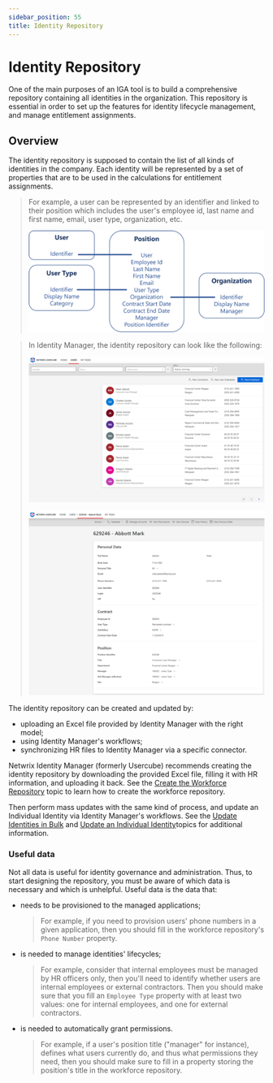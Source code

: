 ```yaml
---
sidebar_position: 55
title: Identity Repository
---
```


# Identity Repository

One of the main purposes of an IGA tool is to build a comprehensive repository containing all identities in the organization. This repository is essential in order to set up the features for identity lifecycle management, and manage entitlement assignments.

## Overview

The identity repository is supposed to contain the list of all kinds of identities in the company. Each identity will be represented by a set of properties that are to be used in the calculations for entitlement assignments.

> For example, a user can be represented by an identifier and linked to their position which includes the user's employee id, last name and first name, email, user type, organization, etc.
>
> ![Identity Repository Example](../../../../../../../static/images/Usercube_SaaS/Content/Resources/Images/identityRepository-example.png)

> In Identity Manager, the identity repository can look like the following:
>
> ![Identity Repository Result](../../../../../../../static/images/Usercube_SaaS/Content/Resources/Images/identityRepository_V602.png)
>
> ![Identity Example](../../../../../../../static/images/Usercube_SaaS/Content/Resources/Images/identityRepository-person_V602.png)

The identity repository can be created and updated by:

* uploading an Excel file provided by Identity Manager with the right model;
* using Identity Manager's workflows;
* synchronizing HR files to Identity Manager via a specific connector.

Netwrix Identity Manager (formerly Usercube) recommends creating the identity repository by downloading the provided Excel file, filling it with HR information, and uploading it back. See the [Create the Workforce Repository](../../../user-guide/set-up/initial-identities-loading/index "Create the Workforce Repository") topic to learn how to create the workforce repository.
  
  
Then perform mass updates with the same kind of process, and update an Individual Identity via Identity Manager's workflows. See the [Update Identities in Bulk](../../../user-guide/maintain/identity-data-modification/mass-update/index) and [Update an Individual Identity](../../../user-guide/maintain/identity-data-modification/individual-update/index)topics for additional information.

### Useful data

Not all data is useful for identity governance and administration. Thus, to start designing the repository, you must be aware of which data is necessary and which is unhelpful. Useful data is the data that:

* needs to be provisioned to the managed applications;

  > For example, if you need to provision users' phone numbers in a given application, then you should fill in the workforce repository's `Phone Number` property.
* is needed to manage identities' lifecycles;

  > For example, consider that internal employees must be managed by HR officers only, then you'll need to identify whether users are internal employees or external contractors. Then you should make sure that you fill an `Employee Type` property with at least two values: one for internal employees, and one for external contractors.
* is needed to automatically grant permissions.

  > For example, if a user's position title ("manager" for instance), defines what users currently do, and thus what permissions they need, then you should make sure to fill in a property storing the position's title in the workforce repository.